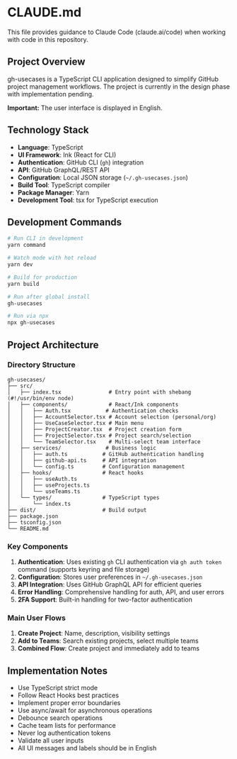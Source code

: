 # CLAUDE.md

This file provides guidance to Claude Code (claude.ai/code) when working with code in this repository.

## Project Overview

gh-usecases is a TypeScript CLI application designed to simplify GitHub project management workflows. The project is currently in the design phase with implementation pending.

**Important:** The user interface is displayed in English.

## Technology Stack

- **Language**: TypeScript
- **UI Framework**: Ink (React for CLI)
- **Authentication**: GitHub CLI (`gh`) integration
- **API**: GitHub GraphQL/REST API
- **Configuration**: Local JSON storage (`~/.gh-usecases.json`)
- **Build Tool**: TypeScript compiler
- **Package Manager**: Yarn
- **Development Tool**: tsx for TypeScript execution

## Development Commands

```bash
# Run CLI in development
yarn command

# Watch mode with hot reload
yarn dev

# Build for production
yarn build

# Run after global install
gh-usecases

# Run via npx
npx gh-usecases
```

## Project Architecture

### Directory Structure
```
gh-usecases/
├── src/
│   ├── index.tsx               # Entry point with shebang (#!/usr/bin/env node)
│   ├── components/             # React/Ink components
│   │   ├── Auth.tsx           # Authentication checks
│   │   ├── AccountSelector.tsx # Account selection (personal/org)
│   │   ├── UseCaseSelector.tsx # Main menu
│   │   ├── ProjectCreator.tsx  # Project creation form
│   │   ├── ProjectSelector.tsx # Project search/selection
│   │   └── TeamSelector.tsx    # Multi-select team interface
│   ├── services/              # Business logic
│   │   ├── auth.ts           # GitHub authentication handling
│   │   ├── github-api.ts     # API integration
│   │   └── config.ts         # Configuration management
│   ├── hooks/                # React hooks
│   │   ├── useAuth.ts
│   │   ├── useProjects.ts
│   │   └── useTeams.ts
│   └── types/                # TypeScript types
│       └── index.ts
├── dist/                     # Build output
├── package.json
├── tsconfig.json
└── README.md
```

### Key Components

1. **Authentication**: Uses existing `gh` CLI authentication via `gh auth token` command (supports keyring and file storage)
2. **Configuration**: Stores user preferences in `~/.gh-usecases.json`
3. **API Integration**: Uses GitHub GraphQL API for efficient queries
4. **Error Handling**: Comprehensive handling for auth, API, and user errors
5. **2FA Support**: Built-in handling for two-factor authentication

### Main User Flows

1. **Create Project**: Name, description, visibility settings
2. **Add to Teams**: Search existing projects, select multiple teams
3. **Combined Flow**: Create project and immediately add to teams

## Implementation Notes

- Use TypeScript strict mode
- Follow React Hooks best practices
- Implement proper error boundaries
- Use async/await for asynchronous operations
- Debounce search operations
- Cache team lists for performance
- Never log authentication tokens
- Validate all user inputs
- All UI messages and labels should be in English